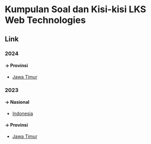 # Kumpulan Soal dan Kisi-kisi LKS Web Technologies

## Link

### 2024

#### **-> Provinsi**
- [Jawa Timur](/2024/Provinsi/Jawa%20Timur)

### 2023

#### **-> Nasional**
- [Indonesia](/2023/Nasional)

#### **-> Provinsi**
- [Jawa Timur](/2023/Provinsi/Jawa%20Timur)